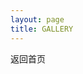 ```yaml
---
layout: page
title: GALLERY
---
```


<SimpleGallery galleryID="my-test-gallery" :images="images" />

<div class="text-center">
  <v-btn prepend-icon="mdi-keyboard-backspace" href="/" variant="tonal">
    返回首页
  </v-btn>
</div>

<script>
import SimpleGallery from '../components/SimpleGallery.vue';
export default {
  name: 'App',
  components: {
    SimpleGallery,
  },
  data() {
    return {
      images: [
        {
          largeURL: 'https://cdn.photoswipe.com/photoswipe-demo-images/photos/1/img-2500.jpg',
          thumbnailURL: 'https://cdn.photoswipe.com/photoswipe-demo-images/photos/1/img-200.jpg',
          width: 1875, height: 2500,
        },
        {
          largeURL: 'https://cdn.photoswipe.com/photoswipe-demo-images/photos/2/img-2500.jpg',
          thumbnailURL: 'https://cdn.photoswipe.com/photoswipe-demo-images/photos/2/img-200.jpg',
          width: 1669, height: 2500,
        },
        {
          largeURL: 'https://cdn.photoswipe.com/photoswipe-demo-images/photos/3/img-2500.jpg',
          thumbnailURL: 'https://cdn.photoswipe.com/photoswipe-demo-images/photos/3/img-200.jpg',
          width: 2500, height: 1666,
        },
        {
          largeURL: 'https://cdn.photoswipe.com/photoswipe-demo-images/photos/4/img-2500.jpg',
          thumbnailURL: 'https://cdn.photoswipe.com/photoswipe-demo-images/photos/4/img-200.jpg',
          width: 1875, height: 2500,
        },
        {
          largeURL: 'https://cdn.photoswipe.com/photoswipe-demo-images/photos/5/img-2500.jpg',
          thumbnailURL: 'https://cdn.photoswipe.com/photoswipe-demo-images/photos/5/img-200.jpg',
          width: 1669, height: 2500,
        },
        {
          largeURL: 'https://cdn.photoswipe.com/photoswipe-demo-images/photos/6/img-2500.jpg',
          thumbnailURL: 'https://cdn.photoswipe.com/photoswipe-demo-images/photos/6/img-200.jpg',
          width: 2500, height: 1666,
        },
        {
          largeURL: 'https://cdn.photoswipe.com/photoswipe-demo-images/photos/3/img-2500.jpg',
          thumbnailURL: 'https://cdn.photoswipe.com/photoswipe-demo-images/photos/3/img-200.jpg',
          width: 2500, height: 1666,
        },
        {
          largeURL: 'https://cdn.photoswipe.com/photoswipe-demo-images/photos/4/img-2500.jpg',
          thumbnailURL: 'https://cdn.photoswipe.com/photoswipe-demo-images/photos/4/img-200.jpg',
          width: 1875, height: 2500,
        },
        {
          largeURL: 'https://cdn.photoswipe.com/photoswipe-demo-images/photos/5/img-2500.jpg',
          thumbnailURL: 'https://cdn.photoswipe.com/photoswipe-demo-images/photos/5/img-200.jpg',
          width: 1669, height: 2500,
        },
        {
          largeURL: 'https://cdn.photoswipe.com/photoswipe-demo-images/photos/6/img-2500.jpg',
          thumbnailURL: 'https://cdn.photoswipe.com/photoswipe-demo-images/photos/6/img-200.jpg',
          width: 2500, height: 1666,
        },
        {
          largeURL: 'https://cdn.photoswipe.com/photoswipe-demo-images/photos/5/img-2500.jpg',
          thumbnailURL: 'https://cdn.photoswipe.com/photoswipe-demo-images/photos/5/img-200.jpg',
          width: 1669, height: 2500,
        },
      ],
    };
  },
};
</script>
